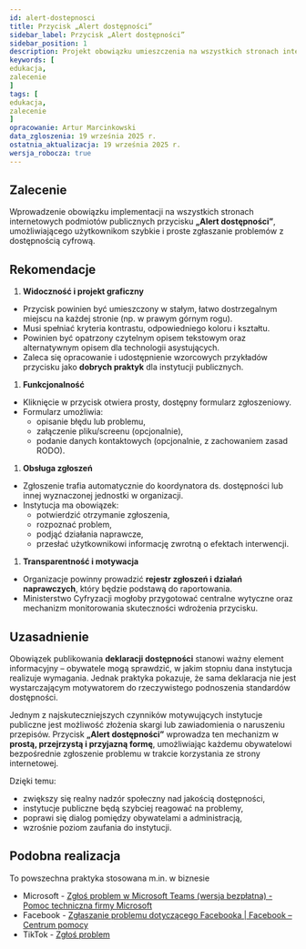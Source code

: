 ```yaml
---
id: alert-dostepnosci
title: Przycisk „Alert dostępności”
sidebar_label: Przycisk „Alert dostępności”
sidebar_position: 1
description: Projekt obowiązku umieszczenia na wszystkich stronach internetowych podmiotów publicznych przycisku „Alert dostępności”
keywords: [
edukacja,
zalecenie
]
tags: [
edukacja,
zalecenie
]
opracowanie: Artur Marcinkowski
data_zgloszenia: 19 września 2025 r.
ostatnia_aktualizacja: 19 września 2025 r.
wersja_robocza: true
---
```


## Zalecenie

Wprowadzenie obowiązku implementacji na wszystkich stronach internetowych podmiotów publicznych przycisku **„Alert dostępności”**, umożliwiającego użytkownikom szybkie i proste zgłaszanie problemów z dostępnością cyfrową.

## Rekomendacje

1. **Widoczność i projekt graficzny**

- Przycisk powinien być umieszczony w stałym, łatwo dostrzegalnym miejscu na każdej stronie (np. w prawym górnym rogu).
- Musi spełniać kryteria kontrastu, odpowiedniego koloru i kształtu.
- Powinien być opatrzony czytelnym opisem tekstowym oraz alternatywnym opisem dla technologii asystujących.
- Zaleca się opracowanie i udostępnienie wzorcowych przykładów przycisku jako **dobrych praktyk** dla instytucji publicznych.

1. **Funkcjonalność**

- Kliknięcie w przycisk otwiera prosty, dostępny formularz zgłoszeniowy.
- Formularz umożliwia:
  - opisanie błędu lub problemu,
  - załączenie pliku/screenu (opcjonalnie),
  - podanie danych kontaktowych (opcjonalnie, z zachowaniem zasad RODO).

1. **Obsługa zgłoszeń**

- Zgłoszenie trafia automatycznie do koordynatora ds. dostępności lub innej wyznaczonej jednostki w organizacji.
- Instytucja ma obowiązek:
  - potwierdzić otrzymanie zgłoszenia,
  - rozpoznać problem,
  - podjąć działania naprawcze,
  - przesłać użytkownikowi informację zwrotną o efektach interwencji.

1. **Transparentność i motywacja**

- Organizacje powinny prowadzić **rejestr zgłoszeń i działań naprawczych**, który będzie podstawą do raportowania.
- Ministerstwo Cyfryzacji mogłoby przygotować centralne wytyczne oraz mechanizm monitorowania skuteczności wdrożenia przycisku.

## Uzasadnienie

Obowiązek publikowania **deklaracji dostępności** stanowi ważny element informacyjny – obywatele mogą sprawdzić, w jakim stopniu dana instytucja realizuje wymagania. Jednak praktyka pokazuje, że sama deklaracja nie jest wystarczającym motywatorem do rzeczywistego podnoszenia standardów dostępności.

Jednym z najskuteczniejszych czynników motywujących instytucje publiczne jest możliwość złożenia skargi lub zawiadomienia o naruszeniu przepisów. Przycisk **„Alert dostępności”** wprowadza ten mechanizm w **prostą, przejrzystą i przyjazną formę**, umożliwiając każdemu obywatelowi bezpośrednie zgłoszenie problemu w trakcie korzystania ze strony internetowej.

Dzięki temu:

- zwiększy się realny nadzór społeczny nad jakością dostępności,
- instytucje publiczne będą szybciej reagować na problemy,
- poprawi się dialog pomiędzy obywatelami a administracją,
- wzrośnie poziom zaufania do instytucji.

## Podobna realizacja

To powszechna praktyka stosowana m.in. w biznesie

- Microsoft - [Zgłoś problem w Microsoft Teams (wersja bezpłatna) - Pomoc techniczna firmy Microsoft](https://support.microsoft.com/pl-pl/office/zg%C5%82o%C5%9B-problem-w-microsoft-teams-wersja-bezp%C5%82atna-2e2ea20c-2866-4b65-a979-8132c02dc231)
- Facebook - [Zgłaszanie problemu dotyczącego Facebooka | Facebook – Centrum pomocy](https://www.facebook.com/help/1126628984024935/)
- TikTok - [Zgłoś problem](https://support.tiktok.com/pl/using-tiktok/report-problem/)